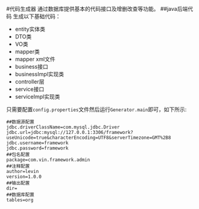 #代码生成器
通过数据库提供基本的代码接口及增删改查等功能。
##java后端代码
生成以下基础代码：
+ entity实体类
+ DTO类
+ VO类
+ mapper类
+ mapper xml文件
+ business接口
+ businessImpl实现类
+ controller层
+ service接口
+ serviceImpl实现类

只需要配置`config.properties`文件然后运行`Generator.main`即可，如下所示:
```properties
##数据源配置
jdbc.driverClassName=com.mysql.jdbc.Driver
jdbc.url=jdbc:mysql://127.0.0.1:3306/framework?useUnicode=true&characterEncoding=UTF8&serverTimezone=GMT%2B8
jdbc.username=framework
jdbc.password=framework
##包名配置
package=com.vin.framework.admin
##注释配置
author=levin
version=1.0.0
##输出配置
dir=
##数据库配置
tables=org
```

